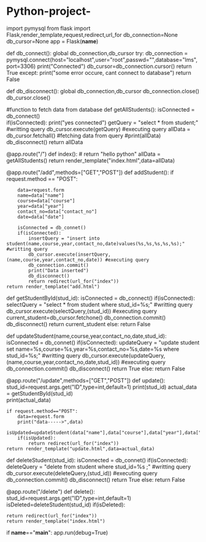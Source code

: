 # Python-project-
import pymysql
from flask import Flask,render_template,request,redirect,url_for
db_connection=None
db_cursor=None
app = Flask(__name__)



def db_connect():
    global db_connection,db_cursor
    try:
            db_connection = pymysql.connect(host="localhost",user="root",passwd="",database="lms",port=3306)
            print("Connected")
            db_cursor=db_connection.cursor()
            return True
    except:
        print("some error occure, cant connect to database")
        return False

def db_disconnect():
    global db_connection,db_cursor
    db_connection.close()
    db_cursor.close()

#function to fetch data from database
def getAllStudents():
    isConnected = db_connect()  
    if(isConnected):
        print("yes connected")
        getQuery = "select * from student;"  #writting query
        db_cursor.execute(getQuery)           #executing query
        allData = db_cursor.fetchall()        #fetching data from query
        #print(allData)
        db_disconnect()
        return allData

@app.route("/")
def index():
    # return "hello python"
    allData = getAllStudents()
    return render_template("index.html",data=allData)    

@app.route("/add",methods=["GET","POST"])
def addStudent():
    if request.method == "POST":

        data=request.form
        name=data["name"]
        course=data["course"]
        year=data["year"]
        contact_no=data["contact_no"]
        date=data["date"]
        
        isConnected = db_connet()
        if(isConnected):
            insertQuery = "insert into student(name,course,year,contact_no,date)values(%s,%s,%s,%s,%s);"  #writting query
            db_cursor.execute(insertQuery,(name,course,year,contact_no,date)) #executing query
            db_connection.commit()
            print("Data inserted")
            db_disconnect()
            return redirect(url_for("index"))
    return render_template("add.html")

def getStudentById(stud_id):
    isConnected = db_connect()
    if(isConnected):
        selectQuery = "select * from student where stud_id=%s;"  #writting query
        db_cursor.execute(selectQuery,(stud_id)) #executing query
        current_student=db_cursor.fetchone()
        db_connection.commit()
        db_disconnect()
        return current_student
    else:
        return False

def updateStudent(name,course,year,contact_no,date,stud_id):
    isConnected = db_connet()
    if(isConnected):
        updateQuery = "update student set name=%s,course=%s,year=%s,contact_no=%s,date=%s where stud_id=%s;"  #writting query
        db_cursor.execute(updateQuery,(name,course,year,contact_no,date,stud_id)) #executing query
        db_connection.commit()
        db_disconnect()
        return True
    else:
        return False
    
@app.route("/update",methods=["GET","POST"])
def update():
    stud_id=request.args.get("ID",type=int,default=1)
    print(stud_id)
    actual_data = getStudentById(stud_id)   
    print(actual_data)
    
    if request.method=="POST":
        data=request.form
        print("data----->",data)
        isUpdated=updateStudent(data["name"],data["course"],data["year"],data["contact_no"],data["date"],stud_id) 
        if(isUpdated): 
            return redirect(url_for("index")) 
    return render_template("update.html",data=actual_data)

def deleteStudent(stud_id):
    isConnected = db_connet()
    if(isConnected):
        deleteQuery = "delete from student where stud_id=%s ;"  #writting query
        db_cursor.execute(deleteQuery,(stud_id)) #executing query
        db_connection.commit()
        db_disconnect()
        return True
    else:
        return False

@app.route("/delete")
def delete():
   stud_id=request.args.get("ID",type=int,default=1)
   isDeleted=deleteStudent(stud_id) 
   if(isDeleted): 

    return redirect(url_for("index")) 
    return render_template("index.html")


if __name__=="__main__":
    app.run(debug=True)
